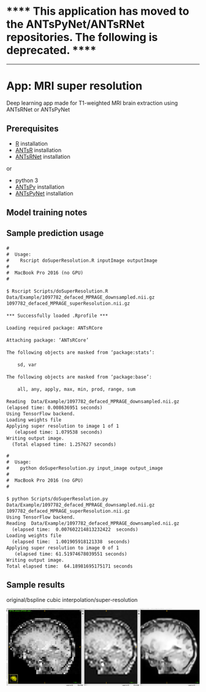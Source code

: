 
# **** This application has moved to the ANTsPyNet/ANTsRNet repositories.  The following is deprecated. ****

----------------------------------


# App:  MRI super resolution

Deep learning app made for T1-weighted MRI brain extraction using ANTsRNet or ANTsPyNet

## Prerequisites

* [R](https://www.r-project.org) installation
* [ANTsR](https://github.com/ANTsX/ANTsR) installation
* [ANTsRNet](https://github.com/ANTsX/ANTsRNet) installation

or

* python 3
* [ANTsPy](https://github.com/ANTsX/ANTsPy) installation
* [ANTsPyNet](https://github.com/ANTsX/ANTsPyNet) installation

## Model training notes

## Sample prediction usage

```
#
#  Usage:
#    Rscript doSuperResolution.R inputImage outputImage
#
#  MacBook Pro 2016 (no GPU)
#

$ Rscript Scripts/doSuperResolution.R Data/Example/1097782_defaced_MPRAGE_downsampled.nii.gz 1097782_defaced_MPRAGE_superResolution.nii.gz

*** Successfully loaded .Rprofile ***

Loading required package: ANTsRCore

Attaching package: ‘ANTsRCore’

The following objects are masked from ‘package:stats’:

    sd, var

The following objects are masked from ‘package:base’:

    all, any, apply, max, min, prod, range, sum

Reading  Data/Example/1097782_defaced_MPRAGE_downsampled.nii.gz  (elapsed time: 0.008636951 seconds)
Using TensorFlow backend.
Loading weights file
Applying super resolution to image 1 of 1
   (elapsed time: 1.079538 seconds)
Writing output image.
  (Total elapsed time: 1.257627 seconds)
```

```
#
#  Usage:
#    python doSuperResolution.py input_image output_image
#
#  MacBook Pro 2016 (no GPU)
#

$ python Scripts/doSuperResolution.py Data/Example/1097782_defaced_MPRAGE_downsampled.nii.gz 1097782_defaced_MPRAGE_superResolution.nii.gz
Using TensorFlow backend.
Reading  Data/Example/1097782_defaced_MPRAGE_downsampled.nii.gz
  (elapsed time:  0.007602214813232422  seconds)
Loading weights file
  (elapsed time:  1.001905918121338  seconds)
Applying super resolution to image 0 of 1
   (elapsed time: 61.51974678039551 seconds)
Writing output image.
Total elapsed time:  64.18981695175171 seconds
```

## Sample results

original/bspline cubic interpolation/super-resolution

![Brain super resolution results](Documentation/Images/resultsSuperResolution.png)
